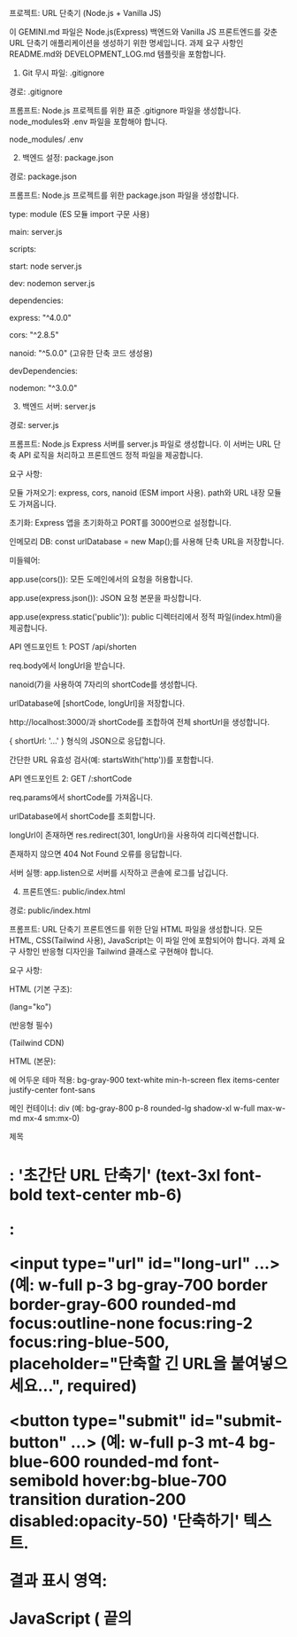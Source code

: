 프로젝트: URL 단축기 (Node.js + Vanilla JS)

이 GEMINI.md 파일은 Node.js(Express) 백엔드와 Vanilla JS 프론트엔드를 갖춘 URL 단축기 애플리케이션을 생성하기 위한 명세입니다. 과제 요구 사항인 README.md와 DEVELOPMENT_LOG.md 템플릿을 포함합니다.

1. Git 무시 파일: .gitignore

경로: .gitignore

프롬프트:
Node.js 프로젝트를 위한 표준 .gitignore 파일을 생성합니다. node_modules와 .env 파일을 포함해야 합니다.

node_modules/
.env


2. 백엔드 설정: package.json

경로: package.json

프롬프트:
Node.js 프로젝트를 위한 package.json 파일을 생성합니다.

type: module (ES 모듈 import 구문 사용)

main: server.js

scripts:

start: node server.js

dev: nodemon server.js

dependencies:

express: "^4.0.0"

cors: "^2.8.5"

nanoid: "^5.0.0" (고유한 단축 코드 생성용)

devDependencies:

nodemon: "^3.0.0"

3. 백엔드 서버: server.js

경로: server.js

프롬프트:
Node.js Express 서버를 server.js 파일로 생성합니다. 이 서버는 URL 단축 API 로직을 처리하고 프론트엔드 정적 파일을 제공합니다.

요구 사항:

모듈 가져오기: express, cors, nanoid (ESM import 사용). path와 URL 내장 모듈도 가져옵니다.

초기화: Express 앱을 초기화하고 PORT를 3000번으로 설정합니다.

인메모리 DB: const urlDatabase = new Map();를 사용해 단축 URL을 저장합니다.

미들웨어:

app.use(cors()): 모든 도메인에서의 요청을 허용합니다.

app.use(express.json()): JSON 요청 본문을 파싱합니다.

app.use(express.static('public')): public 디렉터리에서 정적 파일(index.html)을 제공합니다.

API 엔드포인트 1: POST /api/shorten

req.body에서 longUrl을 받습니다.

nanoid(7)을 사용하여 7자리의 shortCode를 생성합니다.

urlDatabase에 [shortCode, longUrl]을 저장합니다.

http://localhost:3000/과 shortCode를 조합하여 전체 shortUrl을 생성합니다.

{ shortUrl: '...' } 형식의 JSON으로 응답합니다.

간단한 URL 유효성 검사(예: startsWith('http'))를 포함합니다.

API 엔드포인트 2: GET /:shortCode

req.params에서 shortCode를 가져옵니다.

urlDatabase에서 shortCode를 조회합니다.

longUrl이 존재하면 res.redirect(301, longUrl)을 사용하여 리디렉션합니다.

존재하지 않으면 404 Not Found 오류를 응답합니다.

서버 실행: app.listen으로 서버를 시작하고 콘솔에 로그를 남깁니다.

4. 프론트엔드: public/index.html

경로: public/index.html

프롬프트:
URL 단축기 프론트엔드를 위한 단일 HTML 파일을 생성합니다. 모든 HTML, CSS(Tailwind 사용), JavaScript는 이 파일 안에 포함되어야 합니다. 과제 요구 사항인 반응형 디자인을 Tailwind 클래스로 구현해야 합니다.

요구 사항:

HTML (기본 구조):

<!DOCTYPE html> (lang="ko")

<meta name="viewport" content="width=device-width, initial-scale=1.0"> (반응형 필수)

<title>URL 단축기</title>

<script src="https://cdn.tailwindcss.com"></script> (Tailwind CDN)

HTML (본문):

<body>에 어두운 테마 적용: bg-gray-900 text-white min-h-screen flex items-center justify-center font-sans

메인 컨테이너: div (예: bg-gray-800 p-8 rounded-lg shadow-xl w-full max-w-md mx-4 sm:mx-0)

제목 <h1>: '초간단 URL 단축기' (text-3xl font-bold text-center mb-6)

<form id="shorten-form">:

<input type="url" id="long-url" ...> (예: w-full p-3 bg-gray-700 border border-gray-600 rounded-md focus:outline-none focus:ring-2 focus:ring-blue-500, placeholder="단축할 긴 URL을 붙여넣으세요...", required)

<button type="submit" id="submit-button" ...> (예: w-full p-3 mt-4 bg-blue-600 rounded-md font-semibold hover:bg-blue-700 transition duration-200 disabled:opacity-50) '단축하기' 텍스트.

결과 표시 영역: <div id="result-container" class="mt-6 text-center h-10"></div>

JavaScript (<body> 끝의 <script> 태그):

DOMContentLoaded 이벤트 리스너를 사용하거나 스크립트 태그를 body 끝에 둡니다.

DOM 요소 선택: shortenForm, longUrlInput, submitButton, resultContainer.

shortenForm에 submit 이벤트 리스너 추가.

이벤트 리스너 로직:

event.preventDefault()

버튼 비활성화: submitButton.disabled = true; submitButton.textContent = '처리 중...';

resultContainer 초기화.

fetch('/api/shorten', { ... })로 POST 요청 (JSON body 포함).

성공 시 (.then): resultContainer에 클릭 가능한 <a> 태그로 단축 URL 표시. (예: result.innerHTML = \<p>단축 URL: <a href="${data.shortUrl}" target="\_blank" class="text-blue-400 hover:underline"\>${data.shortUrl}</a></p>``)

오류 시 (.catch): resultContainer에 오류 메시지 표시. (예: result.innerHTML = \<p class="text-red-400">오류가 발생했습니다.</p>``)

마지막 (.finally): 버튼 활성화 및 텍스트 복원.

5. 프로젝트 문서: README.md

경로: README.md

프롬프트:
과제 제출용 README.md 파일의 템플릿을 생성합니다.

요구 사항:

프로젝트 제목

주요 기능 목록

설치 및 실행 방법 (git clone, npm install, npm start)

사용한 기술 스택 (Node.js, Express, Vanilla JS, Tailwind CSS, Gemini CLI)

API 엔드포인트 설명 (POST /api/shorten, GET /:shortCode)

개발 과정에서의 AI 활용 방법 (과제 요구 사항) - (섹션만 생성하고 내용은 비워둠)

6. 개발 일지: DEVELOPMENT_LOG.md

경로: DEVELOPMENT_LOG.md

프롬프트:
과제 제출용 DEVELOPMENT_LOG.md 파일의 템플릿을 생성합니다. (과제 이미지 9884.jpg의 형식을 따름)

요구 사항:

# 개발 일지 제목

## 프로젝트 개요 (프로젝트명, 개발 기간, 목표)

## 개발 과정

### Week 1 (날짜)

#### #### Day 1 - 프로젝트 기획

**작업 내용:**

**Gemini CLI 사용 프롬프트:**

**결과 및 수정사항:**

**학습 내용:**

**AI 활용:** (비워둠)

(Day 2, Day 3 템플릿도 간단히 추가)

## 최종 결과물 평가 (비워둠)

## AI와의 협업 경험 소감 (비워둠)